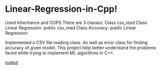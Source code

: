# Linear-Regression-in-Cpp!
Used Inheritance and OOPS
There are 3 classes:
Class csv_read
Class Linear Regression: public csv_read
Class Accuracy: public Linear Regression

Implemented a CSV file reading class. As well as error class for finding
accuracy of given model.
This project help better understand the problems faced while trying
to implement ML algorithms in C++.

[output](https://user-images.githubusercontent.com/54465512/119248078-559c2e80-bbac-11eb-90e9-544d9e406f07.jpg)

